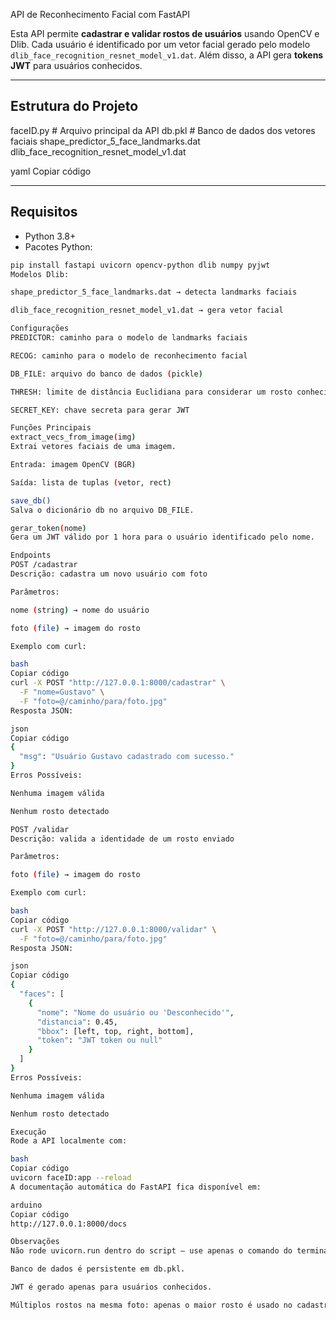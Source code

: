  API de Reconhecimento Facial com FastAPI

Esta API permite **cadastrar e validar rostos de usuários** usando OpenCV e Dlib. Cada usuário é identificado por um vetor facial gerado pelo modelo `dlib_face_recognition_resnet_model_v1.dat`. Além disso, a API gera **tokens JWT** para usuários conhecidos.

---

##  Estrutura do Projeto

faceID.py # Arquivo principal da API
db.pkl # Banco de dados dos vetores faciais
shape_predictor_5_face_landmarks.dat
dlib_face_recognition_resnet_model_v1.dat

yaml
Copiar código

---

##  Requisitos

- Python 3.8+
- Pacotes Python:

```bash
pip install fastapi uvicorn opencv-python dlib numpy pyjwt
Modelos Dlib:

shape_predictor_5_face_landmarks.dat → detecta landmarks faciais

dlib_face_recognition_resnet_model_v1.dat → gera vetor facial

Configurações
PREDICTOR: caminho para o modelo de landmarks faciais

RECOG: caminho para o modelo de reconhecimento facial

DB_FILE: arquivo do banco de dados (pickle)

THRESH: limite de distância Euclidiana para considerar um rosto conhecido

SECRET_KEY: chave secreta para gerar JWT

Funções Principais
extract_vecs_from_image(img)
Extrai vetores faciais de uma imagem.

Entrada: imagem OpenCV (BGR)

Saída: lista de tuplas (vetor, rect)

save_db()
Salva o dicionário db no arquivo DB_FILE.

gerar_token(nome)
Gera um JWT válido por 1 hora para o usuário identificado pelo nome.

Endpoints
POST /cadastrar
Descrição: cadastra um novo usuário com foto

Parâmetros:

nome (string) → nome do usuário

foto (file) → imagem do rosto

Exemplo com curl:

bash
Copiar código
curl -X POST "http://127.0.0.1:8000/cadastrar" \
  -F "nome=Gustavo" \
  -F "foto=@/caminho/para/foto.jpg"
Resposta JSON:

json
Copiar código
{
  "msg": "Usuário Gustavo cadastrado com sucesso."
}
Erros Possíveis:

Nenhuma imagem válida

Nenhum rosto detectado

POST /validar
Descrição: valida a identidade de um rosto enviado

Parâmetros:

foto (file) → imagem do rosto

Exemplo com curl:

bash
Copiar código
curl -X POST "http://127.0.0.1:8000/validar" \
  -F "foto=@/caminho/para/foto.jpg"
Resposta JSON:

json
Copiar código
{
  "faces": [
    {
      "nome": "Nome do usuário ou 'Desconhecido'",
      "distancia": 0.45,
      "bbox": [left, top, right, bottom],
      "token": "JWT token ou null"
    }
  ]
}
Erros Possíveis:

Nenhuma imagem válida

Nenhum rosto detectado

Execução
Rode a API localmente com:

bash
Copiar código
uvicorn faceID:app --reload
A documentação automática do FastAPI fica disponível em:

arduino
Copiar código
http://127.0.0.1:8000/docs

Observações
Não rode uvicorn.run dentro do script — use apenas o comando do terminal para evitar refresh infinito.

Banco de dados é persistente em db.pkl.

JWT é gerado apenas para usuários conhecidos.

Múltiplos rostos na mesma foto: apenas o maior rosto é usado no cadastro.